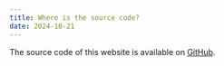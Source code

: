 ```yaml
---
title: Where is the source code?
date: 2024-10-21
---
```


The source code of this website is available on [GitHub](https://github.com/TurtleSmoke/Once-a-day).

```

```

